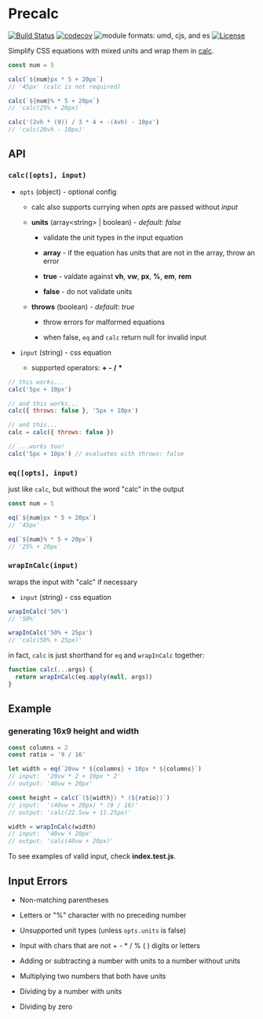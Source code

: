 # Precalc

[![Build Status](https://travis-ci.org/ViacomInc/precalc.svg?branch=master)](https://travis-ci.org/ViacomInc/precalc) [![codecov](https://codecov.io/gh/ViacomInc/precalc/branch/master/graph/badge.svg)](https://codecov.io/gh/ViacomInc/precalc) ![module formats: umd, cjs, and es](https://img.shields.io/badge/module%20formats-umd%2C%20cjs%2C%20es-green.svg?style=flat-square) [![License](https://img.shields.io/badge/License-Apache%202.0-blue.svg)](https://opensource.org/licenses/Apache-2.0)

Simplify CSS equations with mixed units and wrap them in [calc](https://developer.mozilla.org/en-US/docs/Web/CSS/calc).

```javascript
const num = 5

calc(`${num}px * 5 + 20px`)
// '45px' (calc is not required)

calc(`${num}% * 5 + 20px`)
// 'calc(25% + 20px)`

calc('(2vh * (9)) / 3 * 4 + -(4vh) - 10px')
// 'calc(20vh - 10px)'
```

## API

### `calc([opts], input)`

* `opts` (object) - optional config

  * calc also supports currying when *opts* are passed without *input*

  * **units** (array\<string> | boolean) - *default: false*

    * validate the unit types in the input equation

    * **array** - if the equation has units that are not in the array, throw an error

    * **true** - valdate against **vh**, **vw**, **px**, **%**, **em**, **rem**

    * **false** - do not validate units

  * **throws** (boolean) - *default: true*

    * throw errors for malformed equations

    * when false, `eq` and `calc` return null for invalid input

* `input` (string) - css equation

  * supported operators: **+** **-** **/** **\***

```js
// this works...
calc('5px + 10px')

// and this works...
calc({ throws: false }, '5px + 10px')

// and this...
calc = calc({ throws: false })

// ...works too!
calc('5px + 10px') // evaluates with throws: false
```

### `eq([opts], input)`

just like `calc`, but without the word "calc" in the output

```javascript
const num = 5

eq(`${num}px * 5 + 20px`)
// '45px'

eq(`${num}% * 5 + 20px`)
// '25% + 20px`
```

### `wrapInCalc(input)`

wraps the input with "calc" if necessary

* `input` (string) - css equation

```javascript
wrapInCalc('50%')
// '50%'

wrapInCalc('50% + 25px')
// 'calc(50% + 25px)'
```

in fact, `calc` is just shorthand for `eq` and `wrapInCalc` together:

```js
function calc(...args) {
  return wrapInCalc(eq.apply(null, args))
}
```

## Example

### generating 16x9 height and width

```javascript
const columns = 2
const ratio = '9 / 16'

let width = eq(`20vw * ${columns} + 10px * ${columns}`)
// input:  '20vw * 2 + 10px * 2'
// output: '40vw + 20px'

const height = calc(`(${width}) * (${ratio})`)
// input:  '(40vw + 20px) * (9 / 16)'
// output: 'calc(22.5vw + 11.25px)'

width = wrapInCalc(width)
// input:  '40vw + 20px'
// output: 'calc(40vw + 20px)'
```

To see examples of valid input, check **index.test.js**.

## Input Errors

* Non-matching parentheses

* Letters or "%" character with no preceding number

* Unsupported unit types (unless `opts.units` is false)

* Input with chars that are not \+ - * / % ( ) digits or letters

* Adding or subtracting a number with units to a number without units

* Multiplying two numbers that both have units

* Dividing by a number with units

* Dividing by zero
